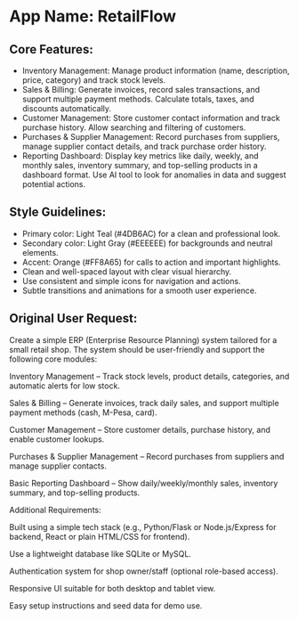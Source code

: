 # **App Name**: RetailFlow

## Core Features:

- Inventory Management: Manage product information (name, description, price, category) and track stock levels.
- Sales & Billing: Generate invoices, record sales transactions, and support multiple payment methods. Calculate totals, taxes, and discounts automatically.
- Customer Management: Store customer contact information and track purchase history. Allow searching and filtering of customers.
- Purchases & Supplier Management: Record purchases from suppliers, manage supplier contact details, and track purchase order history.
- Reporting Dashboard: Display key metrics like daily, weekly, and monthly sales, inventory summary, and top-selling products in a dashboard format. Use AI tool to look for anomalies in data and suggest potential actions.

## Style Guidelines:

- Primary color: Light Teal (#4DB6AC) for a clean and professional look.
- Secondary color: Light Gray (#EEEEEE) for backgrounds and neutral elements.
- Accent: Orange (#FF8A65) for calls to action and important highlights.
- Clean and well-spaced layout with clear visual hierarchy.
- Use consistent and simple icons for navigation and actions.
- Subtle transitions and animations for a smooth user experience.

## Original User Request:
Create a simple ERP (Enterprise Resource Planning) system tailored for a small retail shop. The system should be user-friendly and support the following core modules:

Inventory Management – Track stock levels, product details, categories, and automatic alerts for low stock.

Sales & Billing – Generate invoices, track daily sales, and support multiple payment methods (cash, M-Pesa, card).

Customer Management – Store customer details, purchase history, and enable customer lookups.

Purchases & Supplier Management – Record purchases from suppliers and manage supplier contacts.

Basic Reporting Dashboard – Show daily/weekly/monthly sales, inventory summary, and top-selling products.

Additional Requirements:

Built using a simple tech stack (e.g., Python/Flask or Node.js/Express for backend, React or plain HTML/CSS for frontend).

Use a lightweight database like SQLite or MySQL.

Authentication system for shop owner/staff (optional role-based access).

Responsive UI suitable for both desktop and tablet view.

Easy setup instructions and seed data for demo use.
  